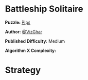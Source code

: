# Battleship Solitaire

__Puzzle:__ [Pips](https://www.codingame.com/training/medium/battleship-solitaire)

__Author:__ [@VizGhar](https://www.codingame.com/profile/c152bee9fe8dc90ac4f6b84505b59ebb9086993)

__Published Difficulty:__ Medium

__Algorithm X Complexity:__ 

# Strategy

